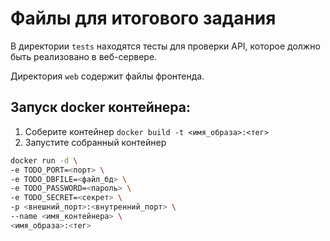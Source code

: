 # Файлы для итогового задания

В директории `tests` находятся тесты для проверки API, которое должно быть реализовано в веб-сервере.

Директория `web` содержит файлы фронтенда.

## Запуск docker контейнера:
1. Соберите контейнер `docker build -t <имя_образа>:<тег>`
2. Запустите собранный контейнер
```bash
docker run -d \
-e TODO_PORT=<порт> \
-e TODO_DBFILE=<файл_бд> \
-e TODO_PASSWORD=<пароль> \
-e TODO_SECRET=<секрет> \
-p <внешний_порт>:<внутренний_порт> \
--name <имя_контейнера> \
<имя_образа>:<тег>
```
